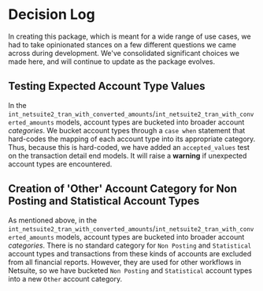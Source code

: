 # Decision Log

In creating this package, which is meant for a wide range of use cases, we had to take opinionated stances on a few different questions we came across during development. We've consolidated significant choices we made here, and will continue to update as the package evolves. 

## Testing Expected Account Type Values 

In the `int_netsuite2_tran_with_converted_amounts`/`int_netsuite2_tran_with_converted_amounts` models, account types are bucketed into broader account _categories_. We bucket account types through a `case when` statement that hard-codes the mapping of each account type into its appropriate category. Thus, because this is hard-coded, we have added an `accepted_values` test on the transaction detail end models. It will raise a **warning** if unexpected account types are encountered. 

## Creation of 'Other' Account Category for Non Posting and Statistical Account Types

As mentioned above, in the `int_netsuite2_tran_with_converted_amounts`/`int_netsuite2_tran_with_converted_amounts` models, account types are bucketed into broader account _categories_. There is no standard category for `Non Posting` and `Statistical` account types and transactions from these kinds of accounts are excluded from all financial reports. However, they are used for other workflows in Netsuite, so we have bucketed `Non Posting` and `Statistical` account types into a new `Other` account category.